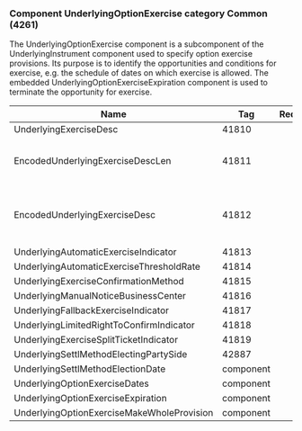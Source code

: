 ### Component UnderlyingOptionExercise category Common (4261)

The UnderlyingOptionExercise component is a subcomponent of the UnderlyingInstrument component used to specify option exercise provisions. Its purpose is to identify the opportunities and conditions for exercise, e.g. the schedule of dates on which exercise is allowed. The embedded UnderlyingOptionExerciseExpiration component is used to terminate the opportunity for exercise.

| Name                                       | Tag       | Req'd | Documentation                                                                                                                               |
|--------------------------------------------|-----------|----------|-------------------------------------------------------------------------------------------------------------------------------|
| UnderlyingExerciseDesc                     | 41810     |       |                                                                                                                                |
| EncodedUnderlyingExerciseDescLen           | 41811     |       | Must be set if EncodedUnderlyingExerciseDesc(41812) field is specified and must immediately precede it.                                                      |
| EncodedUnderlyingExerciseDesc              | 41812     |       | Encoded (non-ASCII characters) representation of the UnderlyingExerciseDesc(41810) field in the encoded format specified via the MessageEncoding(347) field. |
| UnderlyingAutomaticExerciseIndicator       | 41813     |       |                                                                                                                                |
| UnderlyingAutomaticExerciseThresholdRate   | 41814     |       |                                                                                                                                |
| UnderlyingExerciseConfirmationMethod       | 41815     |       |                                                                                                                                |
| UnderlyingManualNoticeBusinessCenter       | 41816     |       |                                                                                                                                |
| UnderlyingFallbackExerciseIndicator        | 41817     |       |                                                                                                                                |
| UnderlyingLimitedRightToConfirmIndicator   | 41818     |       |                                                                                                                                |
| UnderlyingExerciseSplitTicketIndicator     | 41819     |       |                                                                                                                                |
| UnderlyingSettlMethodElectingPartySide     | 42887     |       |                                                                                                                                |
| UnderlyingSettlMethodElectionDate          | component |       |                                                                                                                                |
| UnderlyingOptionExerciseDates              | component |       |                                                                                                                                |
| UnderlyingOptionExerciseExpiration         | component |       |                                                                                                                                |
| UnderlyingOptionExerciseMakeWholeProvision | component |       |                                                                                                                                |

